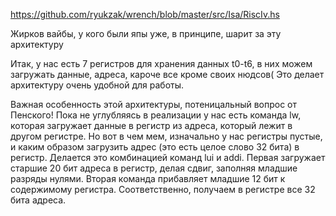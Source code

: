 https://github.com/ryukzak/wrench/blob/master/src/Isa/RiscIv.hs

Жирков вайбы, у кого были япы уже, в принципе, шарит за эту архитектуру

Итак, у нас есть 7 регистров для хранения данных t0-t6, в них можем загружать данные, адреса,  кароче все кроме своих нюдсов(
Это делает архитектуру очень удобной для работы.

Важная особенность этой архитектуры, потеницальный вопрос от Пенского!
Пока не углубляясь в реализации у нас есть команда lw, которая загружает данные в регистр из адреса, который лежит в другом регистре. Но вот в чем мем, изначально у нас регистры пустые, и каким образом загрузить адрес (это есть целое слово 32 бита) в регистр. Делается это комбинацией команд lui и addi. Первая загружает старшие 20 бит адреса в регистр, делая сдвиг, заполняя младшие разряды нулями. Вторая команда прибавляет младшие 12 бит к содержимому регистра. Соответственно, получаем в регистре все 32 бита адреса.
